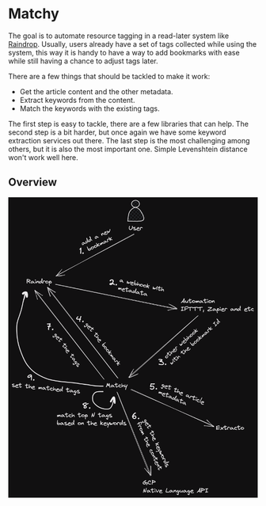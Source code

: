 # Matchy

The goal is to automate resource tagging in a read-later system like [Raindrop](https://raindrop.io/).
Usually, users already have a set of tags collected while using the system,
this way it is handy to have a way to add bookmarks with ease while still having a chance to adjust tags later.

There are a few things that should be tackled to make it work:

- Get the article content and the other metadata.
- Extract keywords from the content.
- Match the keywords with the existing tags.

The first step is easy to tackle, there are a few libraries that can help.
The second step is a bit harder, but once again we have some keyword extraction services out there.
The last step is the most challenging among others, but it is also the most important one.
Simple Levenshtein distance won't work well here.

## Overview

![Matchy](docs/matchy.png)

